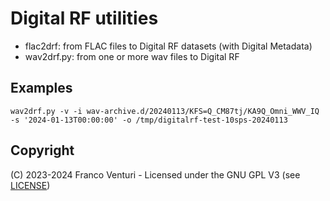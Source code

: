 # Digital RF utilities 

- flac2drf: from FLAC files to Digital RF datasets (with Digital Metadata)
- wav2drf.py: from one or more wav files to Digital RF

## Examples

```
wav2drf.py -v -i wav-archive.d/20240113/KFS=Q_CM87tj/KA9Q_Omni_WWV_IQ -s '2024-01-13T00:00:00' -o /tmp/digitalrf-test-10sps-20240113
```


## Copyright

(C) 2023-2024 Franco Venturi - Licensed under the GNU GPL V3 (see [LICENSE](LICENSE))

